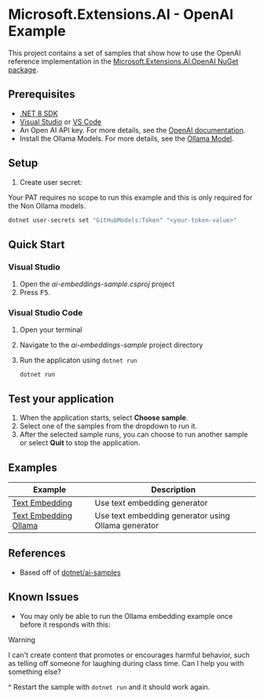 # Microsoft.Extensions.AI - OpenAI Example

This project contains a set of samples that show how to use the OpenAI reference implementation in the [Microsoft.Extensions.AI.OpenAI NuGet package](https://aka.ms/meai-openai-nuget).

## Prerequisites

- [.NET 8 SDK](https://dotnet.microsoft.com/download/dotnet/8.0)
- [Visual Studio](https://visualstudio.microsoft.com/downloads/) or [VS Code](https://visualstudio.microsoft.com/downloads/)
- An Open AI API key. For more details, see the [OpenAI documentation](https://help.openai.com/en/articles/4936850-where-do-i-find-my-openai-api-key).
- Install the Ollama Models. For more details, see the [Ollama Model](https://ollama.com).

## Setup

1. Create user secret:

Your PAT requires no scope to run this example and this is only required for the Non Ollama models.

```bash
dotnet user-secrets set "GitHubModels:Token" "<your-token-value>"
```

## Quick Start

### Visual Studio

1. Open the *ai-embeddings-sample.csproj* project
1. Press <kbd>F5</kbd>.

### Visual Studio Code

1. Open your terminal
1. Navigate to the *ai-embeddings-sample* project directory
1. Run the applicaton using `dotnet run`

    ```dotnetcli
    dotnet run
    ```
## Test your application

1. When the application starts, select **Choose sample**.
1. Select one of the samples from the dropdown to run it. 
1. After the selected sample runs, you can choose to run another sample or select **Quit** to stop the application.

## Examples

| Example                                            | Description                                         |
|----------------------------------------------------|-----------------------------------------------------|
| [Text Embedding](./TextEmbedding.cs)               | Use text embedding generator                        |
| [Text Embedding Ollama](./TextEmbedding_Ollama.cs) | Use text embedding generator using Ollama generator |

## References

- Based off of [dotnet/ai-samples](https://github.com/dotnet/ai-samples)

## Known Issues

- You may only be able to run the Ollama embedding example once before it responds with this:

>[!Warning]
>I can't create content that promotes or encourages harmful behavior, such 
as telling off someone for laughing during class time. Can I help you with something else?

   ^ Restart the sample with `dotnet run` and it should work again.
